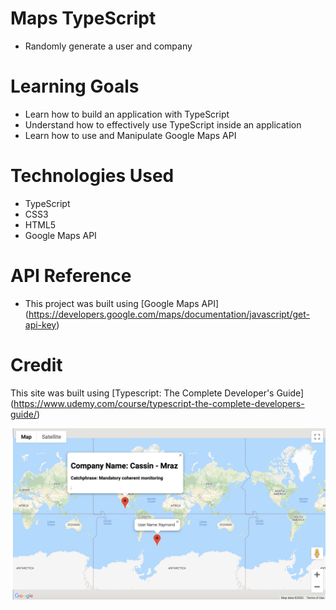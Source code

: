 # Maps TypeScript 
* Randomly generate a user and company


# Learning Goals
* Learn how to build an application with TypeScript
* Understand how to effectively use TypeScript inside an application
* Learn how to use and Manipulate Google Maps API

# Technologies Used 
* TypeScript
* CSS3
* HTML5
* Google Maps API

# API Reference
* This project was built using [Google Maps API] (https://developers.google.com/maps/documentation/javascript/get-api-key)

# Credit
This site was built using [Typescript: The Complete Developer's Guide] (https://www.udemy.com/course/typescript-the-complete-developers-guide/)

![Screenshot](Maps.png)